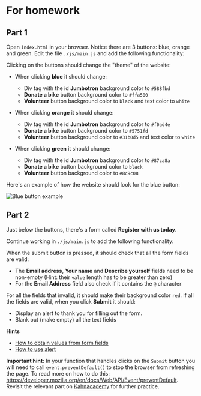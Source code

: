 # For homework

## Part 1

Open `index.html` in your browser. Notice there are 3 buttons: blue, orange and green.
Edit the file `./js/main.js` and add the following functionality:

Clicking on the buttons should change the "theme" of the website:

- When clicking **blue** it should change:

  - Div tag with the id **Jumbotron** background color to `#588fbd`
  - **Donate a bike** button background color to `#ffa500`
  - **Volunteer** button background color to `black` and text color to `white`

- When clicking **orange** it should change:

  - Div tag with the id **Jumbotron** background color to `#f0ad4e`
  - **Donate a bike** button background color to `#5751fd`
  - **Volunteer** button background color to `#31b0d5` and text color to `white`

- When clicking **green** it should change:
  - Div tag with the id **Jumbotron** background color to `#87ca8a`
  - **Donate a bike** button background color to `black`
  - **Volunteer** button background color to `#8c9c08`

Here's an example of how the website should look for the blue button:

![Blue button example](images/blue_clicked.png)

## Part 2

Just below the buttons, there's a form called **Register with us today**.

Continue working in `./js/main.js` to add the following functionality:

When the submit button is pressed, it should check that all the form fields are valid:

- The **Email address**, **Your name** and **Describe yourself** fields need to be non-empty (Hint: their `value` length has to be greater than zero)
- For the **Email Address** field also check if it contains the `@` character

For all the fields that invalid, it should make their background color `red`.
If all the fields are valid, when you click **Submit** it should:

- Display an alert to thank you for filling out the form.
- Blank out (make empty) all the text fields

**Hints**

- [How to obtain values from form fields](https://www.khanacademy.org/computing/computer-programming/html-css-js/html-js-dom-events/pt/processing-forms-with-events)
- [How to use alert](https://www.w3schools.com/jsref/met_win_alert.asp)

**Important hint:** In your function that handles clicks on the `Submit` button you will need to call `event.preventDefault()` to stop the browser from refreshing the page. To read more on how to do this: https://developer.mozilla.org/en/docs/Web/API/Event/preventDefault. Revisit the relevant part on [Kahnacademy](https://www.khanacademy.org/computing/computer-programming/html-css-js/html-js-dom-events/pt/preventing-default-behavior-of-events) for further practice.
